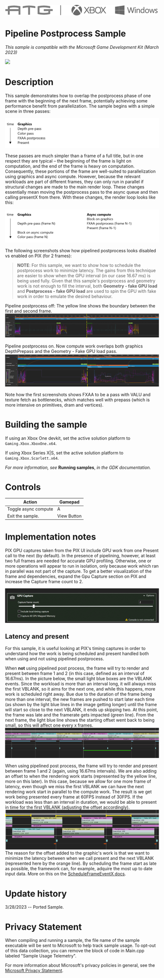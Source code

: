 ![](./media/image1.png)

# Pipeline Postprocess Sample

*This sample is compatible with the Microsoft Game Development Kit (March 2023)*

![](./media/image2.png)

# Description

This sample demonstrates how to overlap the postprocess phase of one frame with the beginning of the next frame, potentially achieving some performance benefit from parallelization. The sample begins with a simple scene in three passes:

![](./media/image3.png)

These passes are much simpler than a frame of a full title, but in one respect they are typical – the beginning of the frame is light on computation, and the end of the frame is heavy on computation. Consequently, these portions of the frame are well-suited to parallelization using graphics and async compute. However, because the relevant workloads are part of different frames, they can only run in parallel if structural changes are made to the main render loop. These changes essentially mean moving the postprocess pass to the async queue and then calling presentX from there. With these changes, the render loop looks like this:

![](./media/image5.png)

The following screenshots show how pipelined postprocess looks disabled vs enabled on PIX (for 2 frames):

> **NOTE**: For this sample, we want to show how to schedule the postprocess work to minimize latency.
The gains from this technique are easier to show when the GPU interval (in our case 16.67 ms)
is being used fully. Given that this sample's postprocess and geometry work is not enough to fill
the interval, both **Geometry - fake GPU load** and **Postprocess - fake GPU load** are used to spin the GPU with fake work in order to emulate the desired behaviour.

Pipeline postprocess off: The yellow line shows the boundary between the first and second frame.
![](./media/image6.png)

Pipeline postprocess on. Now compute work overlaps both graphics DepthPrepass and the Geometry - Fake GPU load pass.
![](./media/image7.png)

Note how the first screenshots shows FXAA to be a pass with VALU and texture fetch as bottlenecks, which matches well with prepass (which is more intensive on primitives, dram and vertices).

# Building the sample

If using an Xbox One devkit, set the active solution platform to `Gaming.Xbox.XboxOne.x64`.

If using Xbox Series X|S, set the active solution platform to `Gaming.Xbox.Scarlett.x64`.

*For more information, see* __Running samples__, *in the GDK documentation.*

# Controls

| Action                                       |  Gamepad               |
|----------------------------------------------|------------------------|
| Toggle async compute                         |  A                     |
| Exit the sample.                             |  View Button           |

# Implementation notes

PIX GPU captures taken from the PIX UI include GPU work from one Present call to the next (by default). In the presence of pipelining, however, at least two full frames are needed for accurate GPU profiling. Otherwise, one or more operations will appear to run in isolation, only because work which ran in parallel was not part of the capture. To get a better visualization of the frame and dependencies, expand the Gpu Capture section on PIX and increase the Capture frame count to 2.

![](./media/image4.png)

## Latency and present

For this sample, it is useful looking at PIX's timing captures in order to understand how the work is being scheduled and present handled both when using and not using pipelined postprocess.

When **not** using pipelined post process, the frame will try to render and present between frame 1 and 2 (in this case, defined as an interval of 16.67ms). In the picture below, the small light blue boxes are the VBLANK events. Since the workload is more than an interval long, it will always miss the first VBLANK, so it aims for the next one, and while this happens, more work is scheduled right away. Bue due to the duration of the frame being more than one interval, the new frames are pushed to start later each time (as shown by the light blue lines in the image getting longer) until the frame will start so close to the next VBLANK, it ends up skipping two. At this point, the frame was late and the framerate gets impacted (green line). From the next frame, the light blue line shows the starting offset went back to being small, so this will affect one every x frames.
![](./media/image8.png)

When using pipelined post process, the frame will try to render and present between frame 1 and 2 (again, using 16.67ms intervals). We are also adding an offset to when the rendering work starts (represented by the yellow line, more on this later). In this case, because we allow for one more frame of latency, even though we miss the first VBLANK we can have the next rendering work start in parallel to the compute work. The result is we get work being presented every frame at 60FPS instead of 30FPS. If the workload was less than an interval in duration, we would be able to present in time for the first VBLANK (adjusting the offset accordingly).
![](./media/image9.png)
The reason for the offset added to the graphic's work is that we want to minimize the latency between when we call present and the next VBLANK (represented here by the orange line). By scheduling the frame start as late as possible, the framework can, for example, adquire the most up to date input data. More on this on the [ScheduleFrameEventX docs](https://developer.microsoft.com/en-us/games/xbox/docs/gdk/id3d12device_scheduleframeeventx).

# Update history

3/28/2023 -- Ported Sample.

# Privacy Statement

When compiling and running a sample, the file name of the sample
executable will be sent to Microsoft to help track sample usage. To
opt-out of this data collection, you can remove the block of code in
Main.cpp labeled "Sample Usage Telemetry".

For more information about Microsoft's privacy policies in general, see
the [Microsoft Privacy
Statement](https://privacy.microsoft.com/en-us/privacystatement/).
